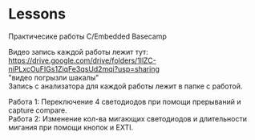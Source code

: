 # Lessons
Практичесике работы C/Embedded Basecamp

Видео запись каждой работы лежит тут: https://drive.google.com/drive/folders/1llZC-niPLxcOuFIGs1ZiqFe3qsUd2mqi?usp=sharing <br />
"видео погрызли шакалы" <br />
Запись с анализатора для каждой работы лежит в папке с работой.

Работа 1: Переключение 4 светодиодов при помощи прерываний и capture compare. <br />
Работа 2: Изменение кол-ва мигающих светодиодов и длительности мигания при помощи кнопок и EXTI. <br />
